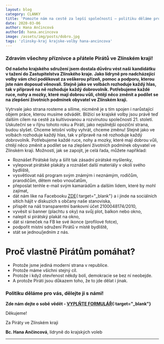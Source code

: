 ```yaml
---
layout: blog
category: CLANKY
title: 'Pomozte nám na cestě za lepší společností – politiku děláme pro vás, dělejte ji s námi'
date: 2020-03-06
author: Hana Ančincová
authorId: hana.ancincova
image: /assets/img/posts/dobro.jpg
tags: 'zlinsky-kraj krajske-volby hana-ancincova'
---
```


### Zdravím všechny příznivce a přátele Pirátů ve Zlínském kraji!

**Od našeho krajského sdružení jsem dostala důvěru vést naši kandidátku v tažení do Zastupitelstva Zlínského kraje. Jako lídryně pro nadcházející volby vám chci poděkovat za veškerou přízeň, pomoc a podporu, kterou jste nám doposud věnovali. Stejně jako ve volbách rozhoduje každý hlas, tak v přípravě na ně rozhoduje každý dobrovolník. Potřebujeme každé ruce, nohy a mozky, které mají dobrou vůli, chtějí něco změnit a podílet se na zlepšení životních podmínek obyvatel ve Zlínském kraji.**

Vytrvale jako strana rosteme a sílíme, nicméně je s tím spojen i narůstající objem práce, kterou musíme odvádět. Blížící se krajské volby jsou právě teď dalším cílem na cestě za kultivovanou a rozvinutou společností 21. století. Uskuteční se v říjnu tohoto roku a Piráti, jako nejsilnější opoziční strana, budou slyšet. Chceme letošní volby vyhrát, chceme změnu!
Stejně jako ve volbách rozhoduje každý hlas, tak v přípravě na ně rozhoduje každý dobrovolník. Potřebujeme každé ruce, nohy a mozky, které mají dobrou vůli, chtějí něco změnit a podílet se na zlepšení životních podmínek obyvatel ve Zlínském kraji.
Možností, jak se zapojit, je celá řada, můžete například:
*	Roznášet Pirátské listy a šířit tak zásadní pirátské myšlenky,
*	vylepovat pirátské plakáty a roznášet další materiály v okolí svého bydliště,
*	vysvětlovat náš program svým známým i neznámým, rodičům, prarodičům, dětem nebo vnoučatům,
*	přeposlat tenhle e-mail svým kamarádům a dalším lidem, které by mohl zajímat,
*	dát nám like na Facebooku [ZDE](https://www.facebook.com/piratizlk/){:target="_blank"} a i jinde na sociálních sítích hájit v diskuzích s občany naše stanoviska,
*	přispět na náš transparentní bankovní účet 2100048174/2010,
*	vyvěsit si banner (plachtu s oky) na svůj plot, balkon nebo okno,
*	nalepit si pirátský plakát na okno,
*	dát si rámeček na FB ke své ikonce (profilové fotce),
*	podpořit místní sdružení Pirátů v místě bydliště,
*	stát se jednou/jedním z nás.


# Proč vlastně Pirátům pomáhat?
* Protože jsme jediná moderní strana v republice.
* Protože máme všichni stejný cíl.
* Protože i když otevřenost někdy bolí, demokracie se bez ní neobejde.
* A protože Piráti jsou důkazem toho, že to jde dělat i jinak.
### Politiku děláme pro vás, dělejte ji s námi!

**Zde nám dejte o sobě vědět - [VYPLŇTE FORMULÁŘ](https://forms.gle/NJXDU2rcAiq5jPvc9){:target="_blank"}**

Děkujeme!

Za Piráty ve Zlínském kraji

**Bc. Hana Ančincová**, lídryně do krajských voleb

---
